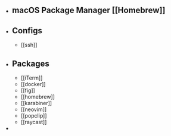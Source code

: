 - ## macOS Package Manager [[Homebrew]]
- ## Configs
	- [[ssh]]
- ## Packages
	- [[iTerm]]
	- [[docker]]
	- [[fig]]
	- [[homebrew]]
	- [[karabiner]]
	- [[neovim]]
	- [[popclip]]
	- [[raycast]]
-
